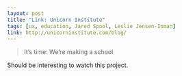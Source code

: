 ```yaml
---
layout: post
title: "Link: Unicorn Institute"
tags: [ux, education, Jared Spool, Leslie Jensen-Inman]
link: http://unicorninstitute.com/blog/
---
```


>It’s time: We’re making a school

Should be interesting to watch this project.
